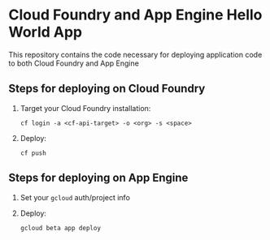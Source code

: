 # Cloud Foundry and App Engine Hello World App

This repository contains the code necessary for deploying application code to both Cloud Foundry and App Engine

## Steps for deploying on Cloud Foundry

1. Target your Cloud Foundry installation:

   `cf login -a <cf-api-target> -o <org> -s <space>`
    
2. Deploy:

   `cf push`

## Steps for deploying on App Engine

1. Set your `gcloud` auth/project info

2. Deploy:
 
   `gcloud beta app deploy`
